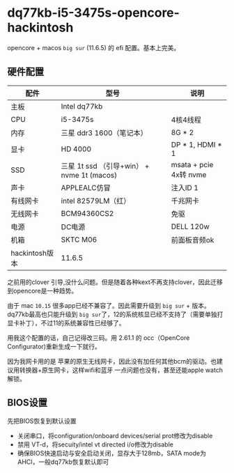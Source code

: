 # dq77kb-i5-3475s-opencore-hackintosh
opencore + macos `big sur` (11.6.5) 的 efi 配置。基本上完美。

## 硬件配置

| 配件           | 型号                                   | 说明                    |
|--------------|--------------------------------------|-----------------------|
| 主板           | Intel dq77kb                         |                       |
| CPU          | i5-3475s                             | 4核4线程                 |
| 内存           | 三星 ddr3 1600（笔记本）                    | 8G * 2                |
| 显卡           | HD 4000                              | DP * 1, HDMI * 1      |
| SSD          | 三星 1t ssd （引导+win） + nvme 1t (macos) | msata + pcie 4x转 nvme |
| 声卡           | APPLEALC仿冒                           | 注入ID 1                |
| 有线网卡         | intel 82579LM（红）                     | 千兆网卡                  |
| 无线网卡         | BCM94360CS2                          | 免驱                    |
| 电源           | DC电源                                 | DELL 120w             |
| 机箱           | SKTC M06                             | 前面板音频ok               |
| hackintosh版本 | 11.6.5                               |                       |

之前用的clover 引导,没什么问题。但是随着各种kext不再支持clover，因此迁移到opencore是一种趋势。

由于 mac `10.15` 很多app已经不兼容了。因此需要升级到 `big sur` + 版本。dq77kb最高也只能升级到 `big sur`了，12的系统核显已经不支持了（需要单独打显卡补丁），不过11的系统兼容性已经够了。

用我这个配置的话，自己记得改三码。用 2.61.1 的 occ（OpenCore Configurator)重新生成一下就行。

因为我网卡用的是 苹果的原生无线网卡，因此没有加任何其他bcm的驱动。也建议用转换器+原生网卡，这样wifi和蓝牙 一点问题也没有，甚至还能apple watch解锁。


## BIOS设置
先把BIOS恢复到默认设置

+ 关闭串口，将configuration/onboard devices/serial prot修改为disable
+ 禁用 VT-d，将secuity/intel vt directed i/o修改为disable
+ 确保BIOS快速启动与安全启动关闭，显存大于128mb，SATA mode为AHCI，一般dq77kb恢复默认即可